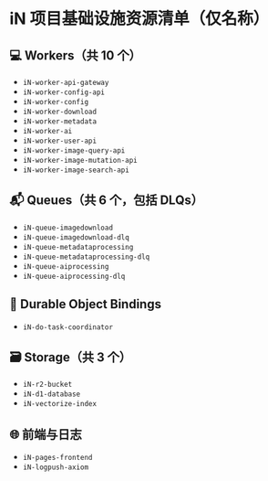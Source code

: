 # iN 项目基础设施资源清单（仅名称）

## 💻 Workers（共 10 个）

- `iN-worker-api-gateway`
- `iN-worker-config-api`
- `iN-worker-config`
- `iN-worker-download`
- `iN-worker-metadata`
- `iN-worker-ai`
- `iN-worker-user-api`
- `iN-worker-image-query-api`
- `iN-worker-image-mutation-api`
- `iN-worker-image-search-api`

## 📬 Queues（共 6 个，包括 DLQs）

- `iN-queue-imagedownload`
- `iN-queue-imagedownload-dlq`
- `iN-queue-metadataprocessing`
- `iN-queue-metadataprocessing-dlq`
- `iN-queue-aiprocessing`
- `iN-queue-aiprocessing-dlq`

## 🧠 Durable Object Bindings

- `iN-do-task-coordinator`

## 🗃️ Storage（共 3 个）

- `iN-r2-bucket`
- `iN-d1-database`
- `iN-vectorize-index`

## 🌐 前端与日志

- `iN-pages-frontend`
- `iN-logpush-axiom`
